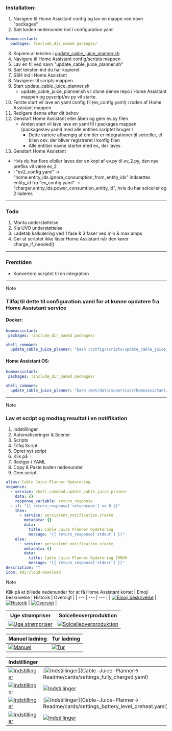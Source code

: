 ### Installation:
1.  Navigere til Home Assistant config og lav en mappe ved navn "packages"
2.  Sæt koden nedenunder ind i configuration.yaml
```yaml
homeassistant:
  packages: !include_dir_named packages/
```
3. Kopiere al teksten i [update_cable_juice_planner.sh](scripts/update_cable_juice_planner.sh)
4. Navigere til Home Assistant config/scripts mappen
5. Lav en fil ved navn "update_cable_juice_planner.sh"
6. Sæt teksten ind du har kopieret
7. SSH ind i Home Assistant
8. Navigerer til scripts mappen
9. Start update_cable_juice_planner.sh
    - update_cable_juice_planner.sh vil clone denne repo i Home Assistant mappen og pyscript/ev.py vil starte.
10. Første start vil lave en yaml config fil (ev_config.yaml) i roden af Home Assistant mappen
11. Redigere denne efter dit behov
12. Genstart Home Assistant eller åben og gem ev.py filen
    - Anden start vil lave lave en yaml fil i packages mappen (packages\ev.yaml) med alle entities scriptet bruger \
        - Dette variere afhængig af om der er integrationer til solceller, el bilen osv. der bliver registreret i konfig filen
        - Alle entitier navne starter med ev_ der laves
13. Genstart Home Assistant

- Hvis du har flere elbiler laves der en kopi af ev.py til ev_2.py, den nye prefiks vil være ev_2
- I "ev2_config.yaml" -> "home.entity_ids.ignore_consumption_from_entity_ids" indsættes entity_id fra "ev_config.yaml" -> "charger.entity_ids.power_consumtion_entity_id", hvis du har solceller og 2 laderer.
---

### Todo
1. Monta understøttelse
2. Kia UVO understøttelse
3. Ladetab kalkulering ved 1 fase & 3 faser ved min & max amps
4. Gør at scriptet ikke låser Home Assistant når den kører charge_if_needed()
---
### Fremtiden
- Konvertere scriptet til en integration
---
> [!Note]
> ### Tilføj til dette til configuration.yaml for at kunne opdatere fra Home Assistant service
> #### Docker:
> ```yaml
>homeassistant:
>  packages: !include_dir_named packages/
>
> shell_command:
>   update_cable_juice_planner: "bash /config/scripts/update_cable_juice_planner.sh"
> ```
>
> #### Home Assistant OS:
> ```yaml
>homeassistant:
>  packages: !include_dir_named packages/
>
> shell_command:
>   update_cable_juice_planner: "bash /mnt/data/supervisor/homeassistant/scripts/update_cable_juice_planner.sh"
> ```
---
> [!Note]
> ### Lav et script og modtag resultat i en notifikation
> 1. Indstillinger
> 2. Automatiseringer & Scener
> 3. Scripts
> 4. Tilføj Script
> 5. Opret nyt script
> 6. Klik på ⋮
> 7. Rediger i YAML
> 8. Copy & Paste koden nedenunder
> 9. Gem script
> ```yaml
> alias: Cable Juice Planner Opdatering
> sequence:
>   - service: shell_command.update_cable_juice_planner
>     data: {}
>     response_variable: return_response
>   - if: "{{ return_response['returncode'] == 0 }}"
>     then:
>       - service: persistent_notification.create
>         metadata: {}
>         data:
>           title: Cable Juice Planner Opdatering
>           message: "{{ return_response['stdout'] }}"
>     else:
>       - service: persistent_notification.create
>         metadata: {}
>         data:
>           title: Cable Juice Planner Opdatering ERROR
>           message: "{{ return_response['stderr'] }}"
> description: ""
> icon: mdi:cloud-download
> ```

> [!Note]
> Klik på et billede nedenunder for at få Home Assistant kortet
> | Emoji beskrivelse | Historik | Oversigt |
> | --- | --- | --- |
> | [![Emoji beskrivelse](Cable-Juice-Planner-Readme/emoji_description.png)](Cable-Juice-Planner-Readme/cards/emoji_description.yaml) | [![Historik](Cable-Juice-Planner-Readme/history.png)](Cable-Juice-Planner-Readme/cards/history.yaml) | [![Oversigt](Cable-Juice-Planner-Readme/overview.png)](Cable-Juice-Planner-Readme/cards/overview.yaml) |
>
> | Uge strømpriser | Solcelleoverproduktion |
> | --- | --- |
> | [![Uge strømpriser](Cable-Juice-Planner-Readme/week_prices.png)](Cable-Juice-Planner-Readme/cards/week_prices.yaml) | [![Solcelleoverproduktion](Cable-Juice-Planner-Readme/solar_price_graf.png)](Cable-Juice-Planner-Readme/cards/solar_price_graf.yaml) |
>
> | Manuel ladning | Tur ladning |
> | --- | --- |
> | [![Manuel](Cable-Juice-Planner-Readme/manual.png)](Cable-Juice-Planner-Readme/cards/manual.yaml) | [![Tur](Cable-Juice-Planner-Readme/trip.png)](Cable-Juice-Planner-Readme/cards/trip.yaml) |
>
> | Indstillinger |  |
> | --- | --- |
> | [![Indstillinger](Cable-Juice-Planner-Readme/settings_solar_charging.png)](Cable-Juice-Planner-Readme/cards/settings_solar_charging.yaml) | [![Indstillinger](Cable-Juice-Planner-Readme/settings_fully_charged.png)](Cable-Juice-Planner-> Readme/cards/settings_fully_charged.yaml) |
> | [![Indstillinger](Cable-Juice-Planner-Readme/settings_fill_up.png)](Cable-Juice-Planner-Readme/cards/settings_fill_up.yaml) | [![Indstillinger](Cable-Juice-Planner-Readme/settings_cheap_charging.png)](Cable-Juice-Planner-Readme/cards/settings_cheap_charging.yaml) |
> | [![Indstillinger](Cable-Juice-Planner-Readme/settings_workplan.png)](Cable-Juice-Planner-Readme/cards/settings_workplan.yaml) | [![Indstillinger](Cable-Juice-Planner-Readme/settings_battery_level_preheat.png)](Cable-Juice-Planner-> Readme/cards/settings_battery_level_preheat.yaml) |
> | [![Indstillinger](Cable-Juice-Planner-Readme/settings_solar_sell_price.png)](Cable-Juice-Planner-Readme/cards/settings_solar_sell_price.yaml) | [![Indstillinger](Cable-Juice-Planner-Readme/settings_calculate_loss.png)](Cable-Juice-Planner-Readme/cards/settings_calculate_loss.yaml) |
